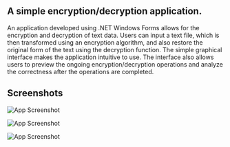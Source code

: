 ##  A simple encryption/decryption application.
An application developed using .NET Windows Forms allows for the encryption and decryption of text data. Users can input a text file, which is then transformed using an encryption algorithm, and also restore the original form of the text using the decryption function. The simple graphical interface makes the application intuitive to use. The interface also allows users to preview the ongoing encryption/decryption operations and analyze the correctness after the operations are completed.

## Screenshots

![App Screenshot](https://via.placeholder.com/468x300?text=App+Screenshot+Here)

![App Screenshot](https://via.placeholder.com/468x300?text=App+Screenshot+Here)

![App Screenshot](https://via.placeholder.com/468x300?text=App+Screenshot+Here)
